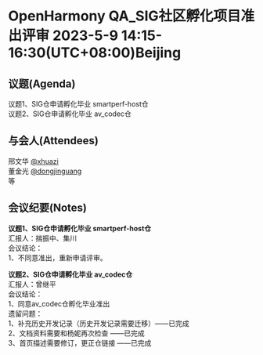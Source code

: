 # OpenHarmony QA_SIG社区孵化项目准出评审 2023-5-9 14:15-16:30(UTC+08:00)Beijing

## 议题(Agenda)

议题1、SIG仓申请孵化毕业 smartperf-host仓  
议题2、SIG仓申请孵化毕业 av_codec仓  

## 与会人(Attendees)

邢文华 [@xhuazi](https://gitee.com/xhuazi)  
董金光 [@dongjinguang](https://gitee.com/dongjinguang)  
等

## 会议纪要(Notes)

**议题1、SIG仓申请孵化毕业 smartperf-host仓**  
汇报人：揣振中、集川  
会议结论：  
1、不同意准出，重新申请评审。

**议题2、SIG仓申请孵化毕业 av_codec仓**  
汇报人：曾继平  
会议结论：  
1、同意av_codec仓孵化毕业准出  
遗留问题：  
1、补充历史开发记录（历史开发记录需要迁移）——已完成  
2、文档资料需要和杨妮再次检查 ——已完成  
3、首页描述需要修订，更正仓链接 ——已完成  
